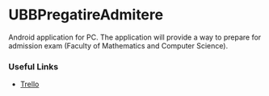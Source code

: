 # UBBPregatireAdmitere
Android application for PC. The application will provide a way to prepare for admission exam (Faculty of Mathematics and Computer Science). 

### Useful Links
- [Trello](https://trello.com/b/bWFU8rAI/ma-flexez-cu-porsche-pe-android)
